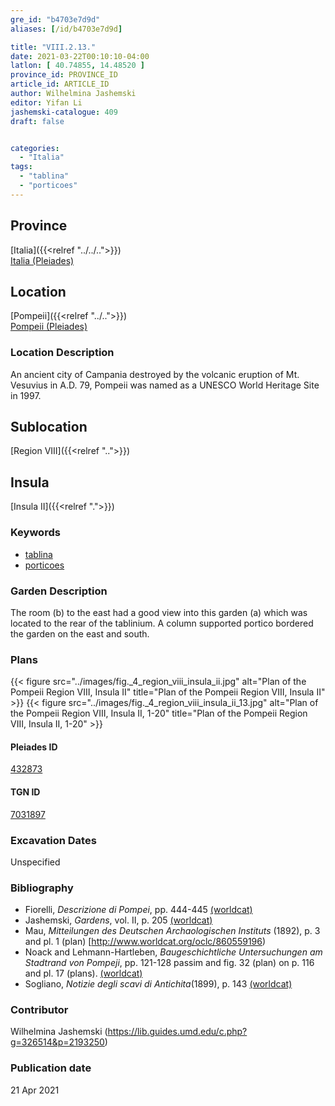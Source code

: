 ```yaml
---
gre_id: "b4703e7d9d"
aliases: [/id/b4703e7d9d]

title: "VIII.2.13."
date: 2021-03-22T00:10:10-04:00
latlon: [ 40.74855, 14.48520 ]
province_id: PROVINCE_ID
article_id: ARTICLE_ID
author: Wilhelmina Jashemski
editor: Yifan Li
jashemski-catalogue: 409
draft: false


categories:
  - "Italia"
tags:
  - "tablina"
  - "porticoes"
---
```


## Province
[Italia]({{<relref "../../..">}}) \
[Italia (Pleiades)](https://pleiades.stoa.org/places/1052)

## Location
[Pompeii]({{<relref "../..">}}) \
[Pompeii (Pleiades)](https://pleiades.stoa.org/places/433032)


### Location Description
An ancient city of Campania destroyed by the volcanic eruption of Mt. Vesuvius in A.D. 79, Pompeii was named as a UNESCO World Heritage Site in 1997.

## Sublocation
[Region VIII]({{<relref "..">}})

## Insula
[Insula II]({{<relref ".">}})


### Keywords
 - [tablina](http://vocab.getty.edu/page/aat/300004180)
 - [porticoes](http://vocab.getty.edu/page/aat/300004145)


### Garden Description
The room (b) to the east had a good view into this garden (a) which was located to the rear of the tablinium. A column supported portico bordered the garden on the east and south.

### Plans
{{< figure src="../images/fig._4_region_viii_insula_ii.jpg" alt="Plan of the Pompeii Region VIII, Insula II" title="Plan of the Pompeii Region VIII, Insula II" >}}
{{< figure src="../images/fig._4_region_viii_insula_ii_13.jpg" alt="Plan of the Pompeii Region VIII, Insula II, 1-20" title="Plan of the Pompeii Region VIII, Insula II, 1-20" >}}

#### Pleiades ID
[432873](https://pleiades.stoa.org/places/538911200)

#### TGN ID
[7031897](http://vocab.getty.edu/page/tgn/2053030)



###  Excavation Dates
Unspecified

### Bibliography
* Fiorelli, *Descrizione di Pompei*, pp. 444-445 [(worldcat)](http://www.worldcat.org/oclc/908272023)
* Jashemski, *Gardens*, vol. II, p. 205 [(worldcat)](http://www.worldcat.org/oclc/1113367431)
* Mau, *Mitteilungen des Deutschen Archaologischen Instituts* (1892), p. 3 and pl. 1 (plan) [http://www.worldcat.org/oclc/860559196)
* Noack and Lehmann-Hartleben, *Baugeschichtliche Untersuchungen am Stadtrand von Pompeji*, pp. 121-128 passim and fig. 32 (plan) on p. 116 and pl. 17 (plans). [(worldcat)](http://www.worldcat.org/oclc/876087879)
* Sogliano, *Notizie degli scavi di Antichita*(1899), p. 143 [(worldcat)](http://www.worldcat.org/oclc/46875519)


### Contributor
Wilhelmina Jashemski (https://lib.guides.umd.edu/c.php?g=326514&p=2193250)

### Publication date

21 Apr 2021
